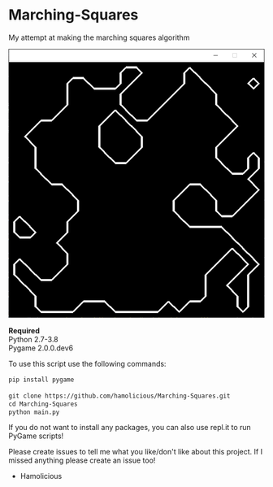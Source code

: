 # Marching-Squares
My attempt at making the marching squares algorithm

<img src="https://raw.githubusercontent.com/hamolicious/Marching-Squares/master/Capture.PNG?token=ANSOQSWECQDRTMR7DB2VZ62675BZE">

<strong>Required</strong><br>
Python 2.7-3.8<br>
Pygame 2.0.0.dev6<br>

To use this script use the following commands:
```
pip install pygame

git clone https://github.com/hamolicious/Marching-Squares.git
cd Marching-Squares
python main.py
```

If you do not want to install any packages, you can also use repl.it to run PyGame scripts!

Please create issues to tell me what you like/don't like about this project.
If I missed anything please create an issue too!

 - Hamolicious
